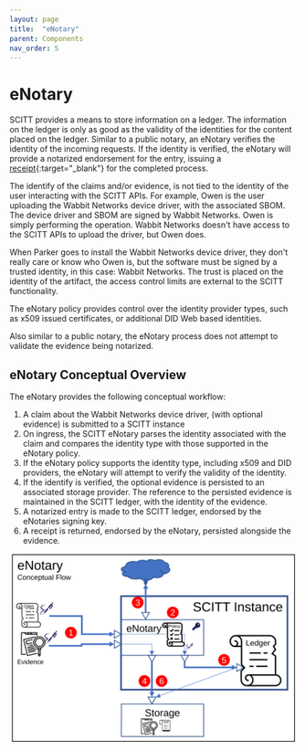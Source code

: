 ```yaml
---
layout: page
title:  "eNotary"
parent: Components
nav_order: 5
---
```


# eNotary

SCITT provides a means to store information on a ledger. The information on the ledger is only as good as the validity of the identities for the content placed on the ledger.
Similar to a public notary, an eNotary verifies the identity of the incoming requests.
If the identity is verified, the eNotary will provide a notarized endorsement for the entry, issuing a [receipt](https://datatracker.ietf.org/doc/draft-birkholz-scitt-receipts/){:target="_blank"} for the completed process.

The identify of the claims and/or evidence, is not tied to the identity of the user interacting with the SCITT APIs.
For example, Owen is the user uploading the Wabbit Networks device driver, with the associated SBOM.
The device driver and SBOM are signed by Wabbit Networks.
Owen is simply performing the operation.
Wabbit Networks doesn't have access to the SCITT APIs to upload the driver, but Owen does.

When Parker goes to install the Wabbit Networks device driver, they don't really care or know who Owen is, but the software must be signed by a trusted identity, in this case: Wabbit Networks.
The trust is placed on the identity of the artifact, the access control limits are external to the SCITT functionality.

The eNotary policy provides control over the identity provider types, such as x509 issued certificates, or additional DID Web based identities.

Also similar to a public notary, the eNotary process does not attempt to validate the evidence being notarized.

## eNotary Conceptual Overview

The eNotary provides the following conceptual workflow:

1. A claim about the Wabbit Networks device driver, (with optional evidence) is submitted to a SCITT instance
2. On ingress, the SCITT eNotary parses the identity associated with the claim and compares the identity type with those supported in the eNotary policy. 
3. If the eNotary policy supports the identity type, including x509 and DID providers, the eNotary will attempt to verify the validity of the identity.
4. If the identify is verified, the optional evidence is persisted to an associated storage provider. The reference to the persisted evidence is maintained in the SCITT ledger, with the identity of the evidence.
5. A notarized entry is made to the SCITT ledger, endorsed by the eNotaries signing key.
6. A receipt is returned, endorsed by the eNotary, persisted alongside the evidence.

<img src="/assets/enotary.svg" alt="SCITT eNotary" style="width:500px;"/>
